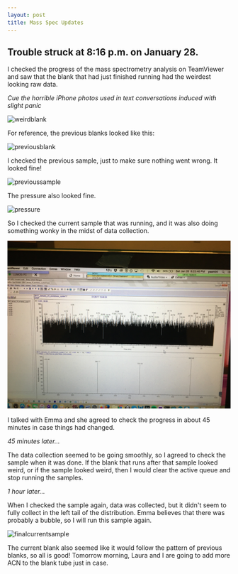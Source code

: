 ```yaml
---
layout: post
title: Mass Spec Updates
---
```


## Trouble struck at 8:16 p.m. on January 28.

I checked the progress of the mass spectrometry analysis on TeamViewer and saw that the blank that had just finished running had the weirdest looking raw data.

*Cue the horrible iPhone photos used in text conversations induced with slight panic*

![weirdblank](https://raw.githubusercontent.com/RobertsLab/project-oyster-oa/master/images/massspecupdatejan28/weirdblank.JPG)

For reference, the previous blanks looked like this:

![previousblank](https://raw.githubusercontent.com/RobertsLab/project-oyster-oa/master/images/massspecupdatejan28/previousblank.JPG)

I checked the previous sample, just to make sure nothing went wrong. It looked fine!

![previoussample](https://raw.githubusercontent.com/RobertsLab/project-oyster-oa/master/images/massspecupdatejan28/previoussample.JPG)

The pressure also looked fine.

![pressure](https://raw.githubusercontent.com/RobertsLab/project-oyster-oa/master/images/massspecupdatejan28/pressure.JPG)

So I checked the current sample that was running, and it was also doing something wonky in the midst of data collection.

![currentsample](https://raw.githubusercontent.com/RobertsLab/project-oyster-oa/master/images/massspecupdatejan28/currentsample.JPG)

I talked with Emma and she agreed to check the progress in about 45 minutes in case things had changed.

*45 minutes later...*

The data collection seemed to be going smoothly, so I agreed to check the sample when it was done. If the blank that runs after that sample looked weird, or if the sample looked weird, then I would clear the active queue and stop running the samples.

*1 hour later...*

When I checked the sample again, data was collected, but it didn't seem to fully collect in the left tail of the distribution. Emma believes that there was probably a bubble, so I will run this sample again.

![finalcurrentsample](https://raw.githubusercontent.com/RobertsLab/project-oyster-oa/master/images/massspecupdatejan28/finalcurrentsample.JPG)

The current blank also seemed like it would follow the pattern of previous blanks, so all is good! Tomorrow morning, Laura and I are going to add more ACN to the blank tube just in case.

